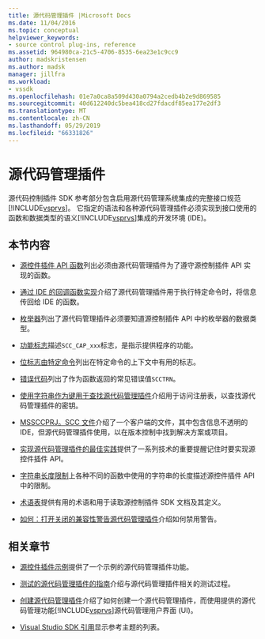 ```yaml
---
title: 源代码管理插件 |Microsoft Docs
ms.date: 11/04/2016
ms.topic: conceptual
helpviewer_keywords:
- source control plug-ins, reference
ms.assetid: 964980ca-21c5-4706-8535-6ea23e1c9cc9
author: madskristensen
ms.author: madsk
manager: jillfra
ms.workload:
- vssdk
ms.openlocfilehash: 01e7a0ca8a509d430a0794a2cedb4b2e9d869585
ms.sourcegitcommit: 40d612240dc5bea418cd27fdacdf85ea177e2df3
ms.translationtype: MT
ms.contentlocale: zh-CN
ms.lasthandoff: 05/29/2019
ms.locfileid: "66331826"
---
```

# <a name="source-control-plug-ins"></a>源代码管理插件
源代码控制插件 SDK 参考部分包含启用源代码管理系统集成的完整接口规范[!INCLUDE[vsprvs](../code-quality/includes/vsprvs_md.md)]。 它指定的语法和各种源代码管理插件必须实现到接口使用的函数和数据类型的语义[!INCLUDE[vsprvs](../code-quality/includes/vsprvs_md.md)]集成的开发环境 (IDE)。

## <a name="in-this-section"></a>本节内容
- [源控件插件 API 函数](../extensibility/source-control-plug-in-api-functions.md)列出必须由源代码管理插件为了遵守源控制插件 API 实现的函数。

- [通过 IDE 的回调函数实现](../extensibility/callback-functions-implemented-by-the-ide.md)介绍了源代码管理插件用于执行特定命令时，将信息传回给 IDE 的函数。

- [枚举器](../extensibility/enumerators.md)列出了源代码管理插件必须要知道源控制插件 API 中的枚举器的数据类型。

- [功能标志](../extensibility/capability-flags.md)描述`SCC_CAP_xxx`标志，是指示提供程序的功能。

- [位标志由特定命令](../extensibility/bitflags-used-by-specific-commands.md)列出在特定命令的上下文中有用的标志。

- [错误代码](../extensibility/error-codes.md)列出了作为函数返回的常见错误值`SCCTRN`。

- [使用字符串作为键用于查找源代码管理插件](../extensibility/strings-used-as-keys-for-finding-a-source-control-plug-in.md)介绍用于访问注册表，以查找源代码管理插件的密钥。

- [MSSCCPRJ。SCC 文件](../extensibility/mssccprj-scc-file.md)介绍了一个客户端的文件，其中包含信息不透明的 IDE，但源代码管理插件使用，以在版本控制中找到解决方案或项目。

- [实现源代码管理插件的最佳实践](../extensibility/best-practices-for-implementing-a-source-control-plug-in.md)提供了一系列技术的重要提醒记住时要实现源控件插件 API。

- [字符串长度限制](../extensibility/restrictions-on-string-lengths.md)上各种不同的函数中使用的字符串的长度描述源控件插件 API 中的限制。

- [术语表](../extensibility/source-control-plug-in-glossary.md)提供有用的术语和用于读取源控制插件 SDK 文档及其定义。

- [如何：打开关闭的兼容性警告源代码管理插件](../extensibility/how-to-turn-off-compatibility-warnings-for-source-control-plug-ins.md)介绍如何禁用警告。

## <a name="related-sections"></a>相关章节
- [源控件插件示例](https://www.microsoft.com/download/details.aspx?id=55984)提供了一个示例的源代码管理插件功能。

- [测试的源代码管理插件的指南](../extensibility/internals/test-guide-for-source-control-plug-ins.md)介绍与源代码管理插件相关的测试过程。

- [创建源代码管理插件](../extensibility/internals/creating-a-source-control-plug-in.md)介绍了如何创建一个源代码管理插件，而使用提供的源代码管理功能[!INCLUDE[vsprvs](../code-quality/includes/vsprvs_md.md)]源代码管理用户界面 (UI)。

- [Visual Studio SDK 引用](../extensibility/visual-studio-sdk-reference.md)显示参考主题的列表。